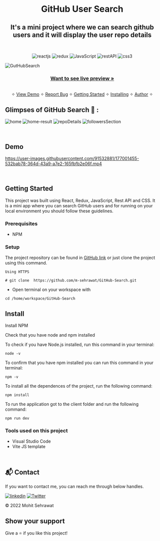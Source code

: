 <h1 align="center">GitHub User Search</h1> 

<h2 align="center">It's a mini project where we can search github users and it will display the user repo details</h2>

<br />
<p align="center">
    <img src="https://img.shields.io/badge/React-20232A?style=for-the-badge&logo=react&logoColor=61DAFB" alt="reactjs" />
    <img src="https://img.shields.io/badge/Redux-593D88?style=for-the-badge&logo=redux&logoColor=white" alt="redux" />
    <img src="https://img.shields.io/badge/JavaScript-323330?style=for-the-badge&logo=javascript&logoColor=F7DF1E" alt="JavaScript" />
    <img src="https://img.shields.io/badge/Rest_API-02303A?style=for-the-badge&logo=react-router&logoColor=white" alt="restAPI"/>
    <img src="https://img.shields.io/badge/CSS3-1572B6?style=for-the-badge&logo=css3&logoColor=white" alt="css3"/>   

</p>

![GutHubSearch](https://user-images.githubusercontent.com/91532881/177000415-787de44c-f2b9-4ad9-b1cf-f4c7156c213d.jpg)

<h3 align="center"><a href=""><strong>Want to see live preview »</strong></a></h3>

<p align="center"> 
    <br />&#10023;
    <a href="#Demo">View Demo</a>   &#10023;  
    <a href="https://github.com/m-sehrawat/GitHub-Search/issues">Report Bug</a>    &#10023;
    <a href="#Getting-Started">Getting Started</a> &#10023; <a href="#Install">Installing</a> &#10023;    
    <a href="#Author">Author</a> &#10023;
  </p>
  

## Glimpses of GitHub Search 🙈 :

![home](https://user-images.githubusercontent.com/91532881/177000422-1c4470a4-7d50-4ceb-bdc3-b20f948d3228.png)
![home-result](https://user-images.githubusercontent.com/91532881/177000421-6dcdcdef-7a14-40d0-9adc-3b631332f7dd.png)
![repoDetails](https://user-images.githubusercontent.com/91532881/177000419-93c1fd5a-0972-4647-b1ea-02a33bcd5122.png)
![followersSection](https://user-images.githubusercontent.com/91532881/177000418-2ae13560-24d7-4f70-87ad-63d056afe94e.png)

<br />



## Demo

https://user-images.githubusercontent.com/91532881/177001455-532bab78-364d-43a9-a7e2-165fbfb2e06f.mp4

<br/>


## Getting Started

This project was built using React, Redux, JavaScript, Rest API and CSS. It is a mini app where you can search GitHub users and for running on your local environment you should follow these guidelines.


### Prerequisites

- NPM 


### Setup


The project repository can be found in [GitHub link](https://github.com/m-sehrawat/GitHub-Search) or just clone the project using this command. 


```
Using HTTPS

# git clone  https://github.com/m-sehrawat/GitHub-Search.git
```

+ Open terminal on your workspace with

```
cd /home/workspace/GitHub-Search
```


## Install

Install NPM

Check that you have node and npm installed

To check if you have Node.js installed, run this command in your terminal:


```
node -v
```

To confirm that you have npm installed you can run this command in your terminal:


```
npm -v
```


To install all the dependences of the project, run the following command:


```
npm install
```


To run the application got to the client folder and run the following command:

```
npm run dev
```



### Tools used on this project

- Visual Studio Code
- Vite JS template


<br/>



<h2>📬 Contact</h2>

If you want to contact me, you can reach me through below handles.

[![linkedin](https://img.shields.io/badge/Mohit_Sehrawat-0077B5?style=for-the-badge&logo=linkedin&logoColor=white)](https://www.linkedin.com/in/m-sehrawat/)
[![Twitter](https://img.shields.io/badge/Mohit_Sehrawat-20232A?style=for-the-badge&logo=Github&logoColor=white)](https://github.com/m-sehrawat/)

© 2022 Mohit Sehrawat



## Show your support

Give a ⭐️ if you like this project!
